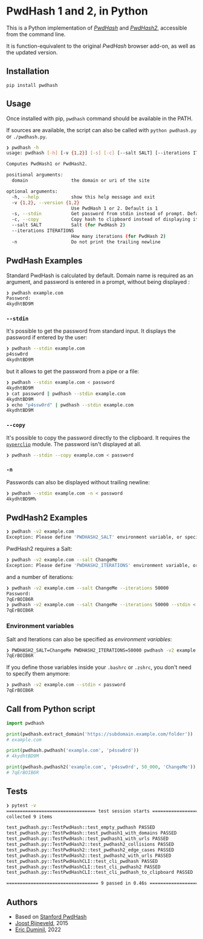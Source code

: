 # PwdHash 1 and 2, in Python

This is a Python implementation of [*PwdHash*](http://pwdhash.com/) and [*PwdHash2*](https://gwuk.github.io/PwdHash2/), accessible from the command line.

It is function-equivalent to the original *PwdHash* browser add-on, as well as the updated version.

## Installation

`pip install pwdhash`

## Usage

Once installed with pip, `pwdhash` command should be available in the PATH.

If sources are available, the script can also be called with `python pwdhash.py` or `./pwdhash.py`.

```bash
❯ pwdhash -h
usage: pwdhash [-h] [-v {1,2}] [-s] [-c] [--salt SALT] [--iterations ITERATIONS] [-n] domain

Computes PwdHash1 or PwdHash2.

positional arguments:
  domain                the domain or uri of the site

optional arguments:
  -h, --help            show this help message and exit
  -v {1,2}, --version {1,2}
                        Use PwdHash 1 or 2. Default is 1
  -s, --stdin           Get password from stdin instead of prompt. Default is prompt
  -c, --copy            Copy hash to clipboard instead of displaying it. Default is display
  --salt SALT           Salt (for PwdHash 2)
  --iterations ITERATIONS
                        How many iterations (for PwdHash 2)
  -n                    Do not print the trailing newline
```

## PwdHash Examples

Standard PwdHash is calculated by default. Domain name is required as an argument, and password is entered in a prompt, without being displayed :

```bash
❯ pwdhash example.com
Password: 
4kydhtBD9M
```

###  `--stdin`

It's possible to get the password from standard input. It displays the password if entered by the user:

```bash
❯ pwdhash --stdin example.com
p4ssw0rd
4kydhtBD9M
```

but it allows to get the password from a pipe or a file:

```bash
❯ pwdhash --stdin example.com < password
4kydhtBD9M
❯ cat password | pwdhash --stdin example.com
4kydhtBD9M
❯ echo "p4ssw0rd" | pwdhash --stdin example.com
4kydhtBD9M
```

###  `--copy`

It's possible to copy the password directly to the clipboard. It requires the [`pyperclip`](https://pypi.org/project/pyperclip/) module. The password isn't displayed at all.

```bash
❯ pwdhash --stdin --copy example.com < password
```

### `-n`

Passwords can also be displayed without trailing newline:

```bash
❯ pwdhash --stdin example.com -n < password
4kydhtBD9M%
```

## PwdHash2 Examples

```bash
❯ pwdhash -v2 example.com
Exception: Please define 'PWDHASH2_SALT' environment variable, or specify --salt.
```
PwdHash2 requires a Salt:

```bash
❯ pwdhash -v2 example.com --salt ChangeMe
Exception: Please define 'PWDHASH2_ITERATIONS' environment variable, or specify --iterations.
```
and a number of iterations:
```bash
❯ pwdhash -v2 example.com --salt ChangeMe --iterations 50000
Password:
7qErBOIB6R
❯ pwdhash -v2 example.com --salt ChangeMe --iterations 50000 --stdin < password
7qErBOIB6R
```

### Environment variables

Salt and Iterations can also be specified as *environment variables*:

```bash
❯ PWDHASH2_SALT=ChangeMe PWDHASH2_ITERATIONS=50000 pwdhash -v2 example.com --stdin < password
7qErBOIB6R
```

If you define those variables inside your `.bashrc` or `.zshrc`, you don't need to specify them anymore:

```bash
❯ pwdhash -v2 example.com --stdin < password
7qErBOIB6R
```

## Call from Python script

```python
import pwdhash

print(pwdhash.extract_domain('https://subdomain.example.com/folder'))
# example.com

print(pwdhash.pwdhash('example.com', 'p4ssw0rd'))
# 4kydhtBD9M

print(pwdhash.pwdhash2('example.com', 'p4ssw0rd', 50_000, 'ChangeMe'))
# 7qErBOIB6R
```

## Tests

```bash
❯ pytest -v
================================= test session starts ==================================
collected 9 items

test_pwdhash.py::TestPwdHash::test_empty_pwdhash PASSED                          [ 11%]
test_pwdhash.py::TestPwdHash::test_pwdhash1_with_domains PASSED                  [ 22%]
test_pwdhash.py::TestPwdHash::test_pwdhash1_with_urls PASSED                     [ 33%]
test_pwdhash.py::TestPwdHash2::test_pwdhash2_collisions PASSED                   [ 44%]
test_pwdhash.py::TestPwdHash2::test_pwdhash2_edge_cases PASSED                   [ 55%]
test_pwdhash.py::TestPwdHash2::test_pwdhash2_with_urls PASSED                    [ 66%]
test_pwdhash.py::TestPwdHashCLI::test_cli_pwdhash PASSED                         [ 77%]
test_pwdhash.py::TestPwdHashCLI::test_cli_pwdhash2 PASSED                        [ 88%]
test_pwdhash.py::TestPwdHashCLI::test_cli_pwdhash_to_clipboard PASSED            [100%]

================================== 9 passed in 0.46s ===================================
```


## Authors

* Based on [Stanford PwdHash](https://pwdhash.github.io/website/)
* [Joost Rijneveld](https://github.com/joostrijneveld), 2015
* [Eric Duminil](https://github.com/EricDuminil), 2022
